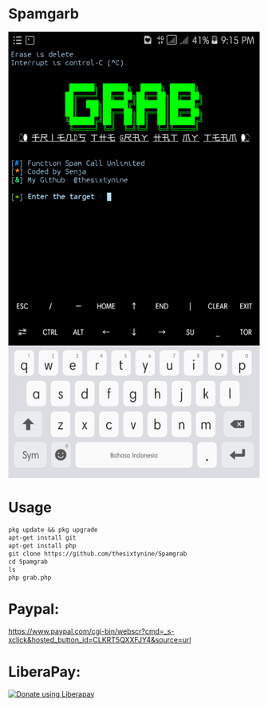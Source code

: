 # Spamgarb
![](./images/Screenshoot.png)
# Usage
```
pkg update && pkg upgrade
apt-get install git
apt-get install php
git clone https://github.com/thesixtynine/Spamgrab
cd Spamgrab
ls
php grab.php
```
# Paypal:
https://www.paypal.com/cgi-bin/webscr?cmd=_s-xclick&hosted_button_id=CLKRT5QXXFJY4&source=url
# LiberaPay:
<noscript><a href="https://liberapay.com/thesixtynine/donate"><img alt="Donate using Liberapay" src="https://liberapay.com/assets/widgets/donate.svg"></a></noscript>


